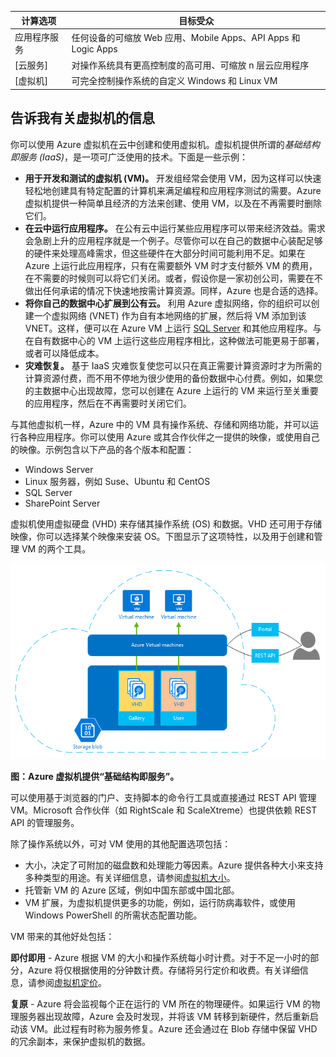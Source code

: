 | 计算选项 | 目标受众 |
| ------------------ | --------   |
| 应用程序服务 | 任何设备的可缩放 Web 应用、Mobile Apps、API Apps 和 Logic Apps |
| [云服务] | 对操作系统具有更高控制度的高可用、可缩放 n 层云应用程序 |
| [虚拟机] | 可完全控制操作系统的自定义 Windows 和 Linux VM |

<a name="tellmevm"></a>
## 告诉我有关虚拟机的信息

你可以使用 Azure 虚拟机在云中创建和使用虚拟机。虚拟机提供所谓的*基础结构即服务 (IaaS)*，是一项可广泛使用的技术。下面是一些示例：

- **用于开发和测试的虚拟机 (VM)。** 开发组经常会使用 VM，因为这样可以快速轻松地创建具有特定配置的计算机来满足编程和应用程序测试的需要。Azure 虚拟机提供一种简单且经济的方法来创建、使用 VM，以及在不再需要时删除它们。
- **在云中运行应用程序。** 在公有云中运行某些应用程序可以带来经济效益。需求会急剧上升的应用程序就是一个例子。尽管你可以在自己的数据中心装配足够的硬件来处理高峰需求，但这些硬件在大部分时间可能利用不足。如果在 Azure 上运行此应用程序，只有在需要额外 VM 时才支付额外 VM 的费用，在不需要的时候则可以将它们关闭。或者，假设你是一家初创公司，需要在不做出任何承诺的情况下快速地按需计算资源。同样，Azure 也是合适的选择。
- **将你自己的数据中心扩展到公有云。** 利用 Azure 虚拟网络，你的组织可以创建一个虚拟网络 (VNET) 作为自有本地网络的扩展，然后将 VM 添加到该 VNET。这样，便可以在 Azure VM 上运行 [SQL Server](/documentation/articles/virtual-machines-windows-sql-server-iaas-overview) 和其他应用程序。与在自有数据中心的 VM 上运行这些应用程序相比，这种做法可能更易于部署，或者可以降低成本。   
- **灾难恢复。** 基于 IaaS 灾难恢复使您可以只在真正需要计算资源时才为所需的计算资源付费，而不用不停地为很少使用的备份数据中心付费。例如，如果您的主数据中心出现故障，您可以创建在 Azure 上运行的 VM 来运行至关重要的应用程序，然后在不再需要时关闭它们。

与其他虚拟机一样，Azure 中的 VM 具有操作系统、存储和网络功能，并可以运行各种应用程序。你可以使用 Azure 或其合作伙伴之一提供的映像，或使用自己的映像。示例包含以下产品的各个版本和配置：
 
-	Windows Server 
-	Linux 服务器，例如 Suse、Ubuntu 和 CentOS
-	SQL Server
-	SharePoint Server

虚拟机使用虚拟硬盘 (VHD) 来存储其操作系统 (OS) 和数据。VHD 还可用于存储映像，你可以选择某个映像来安装 OS。下图显示了这项特性，以及用于创建和管理 VM 的两个工具。

<a name="fig_createvms"></a> ![vm\_diagram](./media/virtual-machines-choose-me-content/diagram.png)

**图：Azure 虚拟机提供“基础结构即服务”。**

可以使用基于浏览器的门户、支持脚本的命令行工具或直接通过 REST API 管理 VM。Microsoft 合作伙伴（如 RightScale 和 ScaleXtreme）也提供依赖 REST API 的管理服务。

除了操作系统以外，可对 VM 使用的其他配置选项包括：

- 大小，决定了可附加的磁盘数和处理能力等因素。Azure 提供各种大小来支持多种类型的用途。有关详细信息，请参阅[虚拟机大小](/documentation/articles/virtual-machines-windows-sizes)。  
- 托管新 VM 的 Azure 区域，例如中国东部或中国北部。 
- VM 扩展，为虚拟机提供更多的功能，例如，运行防病毒软件，或使用 Windows PowerShell 的所需状态配置功能。

VM 带来的其他好处包括：

**即付即用** - Azure 根据 VM 的大小和操作系统每小时计费。对于不足一小时的部分，Azure 将仅根据使用的分钟数计费。存储将另行定价和收费。有关详细信息，请参阅[虚拟机定价](/home/features/virtual-machines/#price)。

**复原** - Azure 将会监视每个正在运行的 VM 所在的物理硬件。如果运行 VM 的物理服务器出现故障，Azure 会及时发现，并将该 VM 转移到新硬件，然后重新启动该 VM。此过程有时称为服务修复。Azure 还会通过在 Blob 存储中保留 VHD 的冗余副本，来保护虚拟机的数据。

<!---HONumber=70-->